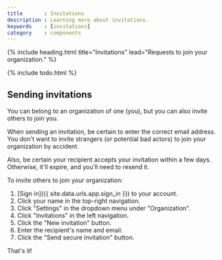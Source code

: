 ```yaml
---
title       : Invitations
description : Learning more about invitations.
keywords    : [invitations]
category    : components
---
```


{% include heading.html title="Invitations" lead="Requests to join your organization." %}

{% include todo.html %}

## Sending invitations

You can belong to an organization of one (you), but you can also invite others to join you.

When sending an invitation, be certain to enter the correct email address. You don't want to invite strangers (or potential bad actors) to join your organization by accident.

Also, be certain your recipient accepts your invitation within a few days. Otherwise, it'll expire, and you'll need to resend it.

To invite others to join your organization:

1. [Sign in]({{ site.data.urls.app.sign_in }}) to your account.
1. Click your name in the top-right navigation.
1. Click "Settings" in the dropdown menu under "Organization".
1. Click "Invitations" in the left navigation.
1. Click the "New invitation" button.
1. Enter the recipient's name and email.
1. Click the "Send secure invitation" button.

That's it!
